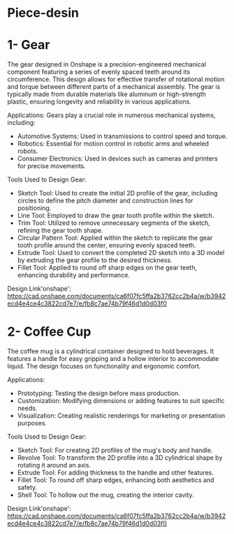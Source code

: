 # Piece-desin
# 1- Gear 
The gear designed in Onshape is a precision-engineered mechanical component featuring a series of evenly spaced teeth around its circumference. This design allows for effective transfer of rotational motion and torque between different parts of a mechanical assembly. The gear is typically made from durable materials like aluminum or high-strength plastic, ensuring longevity and reliability in various applications.

Applications:
Gears play a crucial role in numerous mechanical systems, including:
* Automotive Systems: Used in transmissions to control speed and torque.
* Robotics: Essential for motion control in robotic arms and wheeled robots.
* Consumer Electronics: Used in devices such as cameras and printers for precise movements.
  
Tools Used to Design Gear:
* Sketch Tool: Used to create the initial 2D profile of the gear, including circles to define the pitch diameter and construction lines for positioning.
* Line Tool: Employed to draw the gear tooth profile within the sketch.
* Trim Tool: Utilized to remove unnecessary segments of the sketch, refining the gear tooth shape.
* Circular Pattern Tool: Applied within the sketch to replicate the gear tooth profile around the center, ensuring evenly spaced teeth.
* Extrude Tool: Used to convert the completed 2D sketch into a 3D model by extruding the gear profile to the desired thickness.
* Fillet Tool: Applied to round off sharp edges on the gear teeth, enhancing durability and performance.

Design Link'onshape': https://cad.onshape.com/documents/ca6f07fc5ffa2b3762cc2b4a/w/b3942ecd4e4ce4c3822cd7e7/e/fb8c7ae74b79f46d1d0d03f0

# 2- Coffee Cup
The coffee mug is a cylindrical container designed to hold beverages. It features a handle for easy gripping and a hollow interior to accommodate liquid. The design focuses on functionality and ergonomic comfort.

Applications: 
* Prototyping: Testing the design before mass production.
* Customization: Modifying dimensions or adding features to suit specific needs.
* Visualization: Creating realistic renderings for marketing or presentation purposes.

Tools Used to Design Gear:
* Sketch Tool: For creating 2D profiles of the mug's body and handle.
* Revolve Tool: To transform the 2D profile into a 3D cylindrical shape by rotating it around an axis.
* Extrude Tool: For adding thickness to the handle and other features.
* Fillet Tool: To round off sharp edges, enhancing both aesthetics and safety.
* Shell Tool: To hollow out the mug, creating the interior cavity.

Design Link'onshape': https://cad.onshape.com/documents/ca6f07fc5ffa2b3762cc2b4a/w/b3942ecd4e4ce4c3822cd7e7/e/fb8c7ae74b79f46d1d0d03f0
